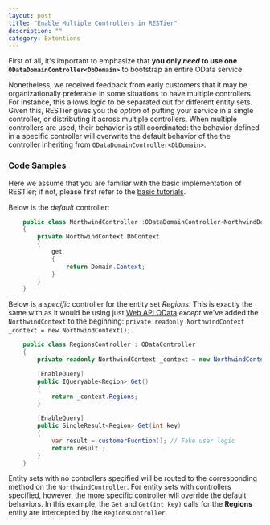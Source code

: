 ```yaml
---
layout: post
title: "Enable Multiple Controllers in RESTier"
description: ""
category: Extentions
---
```



First of all, it's important to emphasize that **you only _need_ to use one `ODataDomainController<DbDomain>`** to bootstrap an entire OData service. 

Nonetheless, we received feedback from early customers that it may be organizationally preferable in some situations to have multiple controllers. For instance, this allows logic to be separated out for different entity sets. Given this, RESTier gives you the _option_ of putting your service in a single controller, or distributing it across multiple controllers. When multiple controllers are used, their behavior is still coordinated: the behavior defined in a specific controller will overwrite the default behavior of the the controller inheriting from `ODataDomainController<DbDomain>`.

### Code Samples
Here we assume that you are familiar with the basic implementation of RESTier; if not, please first refer to the [basic tutorials](https://github.com/OData/RESTier/wiki/Getting-started---Basic-Tutorial).

Below is the _default_ controller:

```csharp
    public class NorthwindController :ODataDomainController<NorthwindDomain>
    {
        private NorthwindContext DbContext
        {
            get
            {
                return Domain.Context;
            }
        }
    }
```

Below is a _specific_ controller for the entity set *Regions*. This is exactly the same with as it would be using just [Web API OData](http://www.asp.net/web-api/overview/odata-support-in-aspnet-web-api/odata-v4/create-an-odata-v4-endpoint) _except_ we've added the `NorthwindContext` to the beginning: `private readonly NorthwindContext _context = new NorthwindContext();`.

```csharp
    public class RegionsController : ODataController
    {
        private readonly NorthwindContext _context = new NorthwindContext();

        [EnableQuery]
        public IQueryable<Region> Get()
        {
            return _context.Regions;
        }

        [EnableQuery]
        public SingleResult<Region> Get(int key)
        {
            var result = customerFucntion(); // Fake user logic
            return result ;
        }
    }
```

Entity sets with no controllers specified will be routed to the corresponding method on the `NorthwindController`. For entity sets with controllers specified, however, the more specific controller will override the default behaviors. In this example, the `Get` and `Get(int key)` calls for the **Regions** entity are intercepted by the `RegionsController`. 
